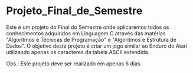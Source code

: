 # Projeto_Final_de_Semestre
  Este é um projeto do Final do Semestre onde aplicaremos todos os conhecimentos adquiridos em Linguagem C através das matérias "Algoritmos e Técnicas de Programação" e "Algoritmos e Estrutura de Dados".
  O objetivo deste projeto é criar um jogo similar ao Enduro do Atari utilizando apenas os caracteres da tabela ASCII extendida.

Obs.: Este projeto deve ser realizado em apenas 6 dias.
